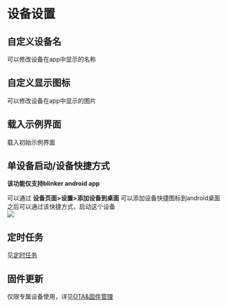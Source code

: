 # 设备设置

## 自定义设备名  
可以修改设备在app中显示的名称  

## 自定义显示图标  
可以修改设备在app中显示的图片  

## 载入示例界面    
载入初始示例界面

## 单设备启动/设备快捷方式  
**该功能仅支持blinker android app**  

可以通过 **设备页面>设置>添加设备到桌面** 可以添加设备快捷图标到android桌面  
之后可以通过该快捷方式，启动这个设备  
![](../img/005/08-1543240765000.png)

## 定时任务  
见[定时任务](https://diandeng.tech/doc/app-timer)  

## 固件更新  
仅限专属设备使用，详见[OTA&固件管理](?file=009-专属设备开发/06-OTA&固件管理 "OTA&固件管理")  